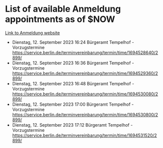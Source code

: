 # List of available Anmeldung appointments as of $NOW
[Link to Anmeldung website](https://service.berlin.de/terminvereinbarung/termin/tag.php?termin=1&anliegen[]=120686&dienstleisterlist=122210,122217,327316,122219,327312,122227,327314,122231,327346,122243,327348,122254,122252,329742,122260,329745,122262,329748,122271,327278,122273,327274,122277,327276,330436,122280,327294,122282,327290,122284,327292,122291,327270,122285,327266,122286,327264,122296,327268,150230,329760,122297,327286,122294,327284,122312,329763,122314,329775,122304,327330,122311,327334,122309,327332,317869,122281,327352,122279,329772,122283,122276,327324,122274,327326,122267,329766,122246,327318,122251,327320,122257,327322,122208,327298,122226,327300&herkunft=http%3A%2F%2Fservice.berlin.de%2Fdienstleistung%2F120686%2F)
- Dienstag, 12. September 2023 16:24 Bürgeramt Tempelhof - Vorzugstermine https://service.berlin.de/terminvereinbarung/termin/time/1694528640/2899/
- Dienstag, 12. September 2023 16:36 Bürgeramt Tempelhof - Vorzugstermine https://service.berlin.de/terminvereinbarung/termin/time/1694529360/2899/
- Dienstag, 12. September 2023 16:48 Bürgeramt Tempelhof - Vorzugstermine https://service.berlin.de/terminvereinbarung/termin/time/1694530080/2899/
- Dienstag, 12. September 2023 17:00 Bürgeramt Tempelhof - Vorzugstermine https://service.berlin.de/terminvereinbarung/termin/time/1694530800/2899/
- Dienstag, 12. September 2023 17:12 Bürgeramt Tempelhof - Vorzugstermine https://service.berlin.de/terminvereinbarung/termin/time/1694531520/2899/

